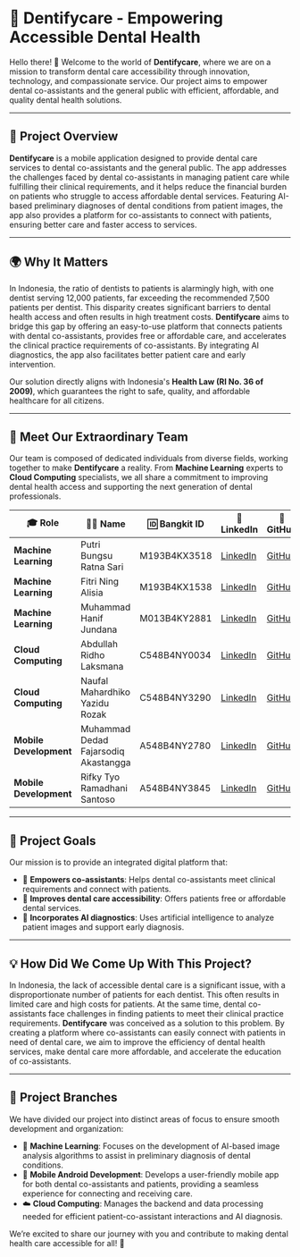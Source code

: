 # 🎉 **Dentifycare** - Empowering Accessible Dental Health

Hello there! 👋 Welcome to the world of **Dentifycare**, where we are on a mission to transform dental care accessibility through innovation, technology, and compassionate service. Our project aims to empower dental co-assistants and the general public with efficient, affordable, and quality dental health solutions.

---

## 💎 **Project Overview**

**Dentifycare** is a mobile application designed to provide dental care services to dental co-assistants and the general public. The app addresses the challenges faced by dental co-assistants in managing patient care while fulfilling their clinical requirements, and it helps reduce the financial burden on patients who struggle to access affordable dental services. Featuring AI-based preliminary diagnoses of dental conditions from patient images, the app also provides a platform for co-assistants to connect with patients, ensuring better care and faster access to services.

---

## 🌍 **Why It Matters**

In Indonesia, the ratio of dentists to patients is alarmingly high, with one dentist serving 12,000 patients, far exceeding the recommended 7,500 patients per dentist. This disparity creates significant barriers to dental health access and often results in high treatment costs. **Dentifycare** aims to bridge this gap by offering an easy-to-use platform that connects patients with dental co-assistants, provides free or affordable care, and accelerates the clinical practice requirements of co-assistants. By integrating AI diagnostics, the app also facilitates better patient care and early intervention.

Our solution directly aligns with Indonesia's **Health Law (RI No. 36 of 2009)**, which guarantees the right to safe, quality, and affordable healthcare for all citizens.

---

## 👥 **Meet Our Extraordinary Team**

Our team is composed of dedicated individuals from diverse fields, working together to make **Dentifycare** a reality. From **Machine Learning** experts to **Cloud Computing** specialists, we all share a commitment to improving dental health access and supporting the next generation of dental professionals.

| 🎓 **Role**            | 👩‍💻 **Name**                     | 🆔 **Bangkit ID**   | 🔗 **LinkedIn**                                                   | 📍 **GitHub**                          |
|------------------------|-----------------------------------|--------------------|------------------------------------------------------------------|----------------------------------------|
| **Machine Learning**    | Putri Bungsu Ratna Sari           | M193B4KX3518       | [LinkedIn](https://www.linkedin.com/in/putribungsuratnasari/)     | [GitHub](https://github.com/alisia28)  |
| **Machine Learning**    | Fitri Ning Alisia                 | M193B4KX1538       | [LinkedIn](https://www.linkedin.com/in/fitri-ning-alisia-202287309) | [GitHub](https://github.com/puput2804) |
| **Machine Learning**    | Muhammad Hanif Jundana            | M013B4KY2881       | [LinkedIn](https://www.linkedin.com/in/muhammad-hanif-jundana-2a49b9333/) | [GitHub](https://github.com/JunHanif)  |
| **Cloud Computing**     | Abdullah Ridho Laksmana           | C548B4NY0034       | [LinkedIn](http://www.linkedin.com/in/abdullahridho/)            | [GitHub](https://github.com/Dw3ls)     |
| **Cloud Computing**     | Naufal Mahardhiko Yazidu Rozak    | C548B4NY3290       | [LinkedIn](http://www.linkedin.com/in/naufal-mahardhiko-yazidu-rozak/) | [GitHub](https://github.com/NaufalMYR) |
| **Mobile Development**  | Muhammad Dedad Fajarsodiq Akastangga | A548B4NY2780       | [LinkedIn](http://www.linkedin.com/in/dedadfajar/)               | [GitHub](https://github.com/VictoriaEstara) |
| **Mobile Development**  | Rifky Tyo Ramadhani Santoso       | A548B4NY3845       | [LinkedIn](http://www.linkedin.com/in/rifkytyoramadhanisantoso/) | [GitHub](https://github.com/rifftyo)   |

---

## 🚀 **Project Goals**

Our mission is to provide an integrated digital platform that:
- 💪 **Empowers co-assistants**: Helps dental co-assistants meet clinical requirements and connect with patients.
- 🏥 **Improves dental care accessibility**: Offers patients free or affordable dental services.
- 🤖 **Incorporates AI diagnostics**: Uses artificial intelligence to analyze patient images and support early diagnosis.

---

## 💡 **How Did We Come Up With This Project?**

In Indonesia, the lack of accessible dental care is a significant issue, with a disproportionate number of patients for each dentist. This often results in limited care and high costs for patients. At the same time, dental co-assistants face challenges in finding patients to meet their clinical practice requirements. **Dentifycare** was conceived as a solution to this problem. By creating a platform where co-assistants can easily connect with patients in need of dental care, we aim to improve the efficiency of dental health services, make dental care more affordable, and accelerate the education of co-assistants.

---

## 🚀 **Project Branches**

We have divided our project into distinct areas of focus to ensure smooth development and organization:
- 🧠 **Machine Learning**: Focuses on the development of AI-based image analysis algorithms to assist in preliminary diagnosis of dental conditions.
- 📱 **Mobile Android Development**: Develops a user-friendly mobile app for both dental co-assistants and patients, providing a seamless experience for connecting and receiving care.
- ☁️ **Cloud Computing**: Manages the backend and data processing needed for efficient patient-co-assistant interactions and AI diagnosis.

We’re excited to share our journey with you and contribute to making dental health care accessible for all! 🚀
